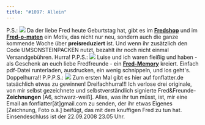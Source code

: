 ```yaml
---
title: "#1097: Allein"
---
```


P.S.:
<a href="http://fredshop.spreadshirt.net/de/DE/Shop/Index/design/design/Burzeltagsfred---Bis-zum-27092008-guenstiger-5893107"><img src="http://www.fonflatter.de/bilder/fred_huhu.gif"></a>
Da der liebe Fred heute Geburtstag hat, gibt es im <a href="http://fredshop.spreadshirt.net/de/DE/Shop/Index/design/design/Burzeltagsfred---Bis-zum-27092008-guenstiger-5893107"><strong>Fredshop</strong></a> und im <a href="http://fredshop.spreadshirt.net/de/DE/Shop"><strong>Fred-o-maten</strong></a> ein Motiv, das nicht nur neu, sondern auch die ganze kommende Woche über <strong>preisreduziert</strong> ist. 
Und wenn ihr zusätzlich den Code UMSONSTEINPACKEN nutzt, bezahlt ihr noch nicht einmal Versandgebühren.
Hurra!
P.P.S.: 
<a href="http://www.fonflatter.de/dateien/memo.pdf"><img src="http://www.fonflatter.de/bilder/memospiel.jpg"></a>
Luise und ich waren fleißig und haben - als Geschenk an euch liebe Fredfreunde - ein <a href="http://www.fonflatter.de/dateien/memo.pdf"><strong>Fred-Memory</strong></a> kreiert. Einfach pdf-Datei runterladen, ausdrucken, ein wenig schnippeln, und los geht's.
Doppelhurra!!
P.P.P.S.:
<a href="http://www.fonflatter.de/bilder/3zeichnungen.jpg"><img src="http://www.fonflatter.de/bilder/3zeichnungen_s.jpg"></a>
Zum ersten Mal gibt es hier auf fonflatter.de tatsächlich etwas zu gewinnen! Dreifachhurra!!!
Ich verlose drei originale, von mir selbst gezeichnete und selbstverständlich signierte Fred&Freunde-<strong>Zeichnungen</strong> [A6, schwarz-weiß]. 
Alles, was ihr tun müsst, ist, mir eine Email an fonflatter[ät]gmail.com zu senden, der ihr etwas Eigenes [Zeichnung, Foto o.ä.] beifügt, das mit dem knuffigen Fred zu tun hat. 
Einsendeschluss ist der 22.09.2008 23.05 Uhr.

